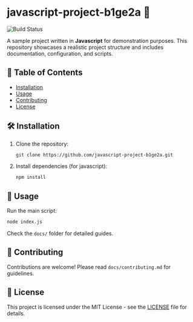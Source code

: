 # javascript-project-b1ge2a 🚀

![Build Status](https://img.shields.io/badge/build-passing-brightgreen)

A sample project written in **Javascript** for demonstration purposes. This repository showcases a realistic project structure and includes documentation, configuration, and scripts.

## 📖 Table of Contents
- [Installation](#installation)
- [Usage](#usage)
- [Contributing](#contributing)
- [License](#license)

## 🛠 Installation
1. Clone the repository:
   ```bash
   git clone https://github.com/javascript-project-b1ge2a.git
   ```
2. Install dependencies (for javascript):
   ```bash
   npm install
   ```

## 🚀 Usage
Run the main script:
```bash
node index.js
```

Check the `docs/` folder for detailed guides.

## 🤝 Contributing
Contributions are welcome! Please read `docs/contributing.md` for guidelines.

## 📜 License
This project is licensed under the MIT License - see the [LICENSE](LICENSE) file for details.
